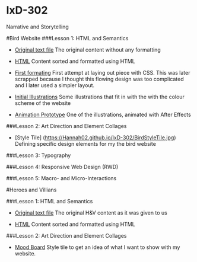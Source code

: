 # IxD-302
Narrative and Storytelling

#Bird Website
###Lesson 1: HTML and Semantics

- [Original text file](https://Hannah02.github.io/IxD-302/finding-an-extinct-new-zealand-bird.txt)
The original content without any formatting

- [HTML](https://Hannah02.github.io/IxD-302/finding-an-extinct-new-zealand-bird.html)
Content sorted and formatted using HTML

- [First formating](https://Hannah02.github.io/IxD-302/Bird/index.html)
First attempt at laying out piece with CSS. This was later scrapped because I thought this flowing design was too complicated and I later used a simpler layout.

- [Initial Illustrations](https://Hannah02.github.io/IxD-302/NZ.jpg)
Some illustrations that fit in with the with the colour scheme of the website

- [Animation Prototype](https://dribbble.com/shots/3025492-Landscape-for-New-Zealand-Bird-Project)
One of the illustrations, animated with After Effects

###Lesson 2: Art Direction and Element Collages

- [Style Tile] (https://Hannah02.github.io/IxD-302/BirdStyleTile.jpg) 
Defining specific design elements for my the bird website

###Lesson 3: Typography

###Lesson 4: Responsive Web Design (RWD)

###Lesson 5: Macro- and Micro-Interactions



#Heroes and Villians

###Lesson 1: HTML and Semantics

- [Original text file](https://Hannah02.github.io/IxD-302/HeroesMarkup/HTMLandSemantics.pdf)
The original H&V content as it was given to us

- [HTML](https://Hannah02.github.io/IxD-302/HeroesMarkup/index.html)
Content sorted and formatted using HTML

###Lesson 2: Art Direction and Element Collages

- [Mood Board](https://niice.co/m/94ca86dbd05687d149b4b5aea6fbe644)
Style tile to get an idea of what I want to show with my website.

